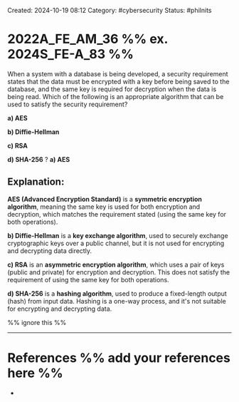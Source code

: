 Created: 2024-10-19 08:12
Category: #cybersecurity
Status: #philnits


# 2022A_FE_AM_36 %% ex. 2024S_FE-A_83 %%

When a system with a database is being developed, a security requirement states that the data must be encrypted with a key before being saved to the database, and the same key is required for decryption when the data is being read. Which of the following is an appropriate algorithm that can be used to satisfy the security requirement?

**a) AES**

**b) Diffie-Hellman**

**c) RSA**

**d) SHA-256**
?
**a) AES**

## **Explanation:**

**AES (Advanced Encryption Standard)** is a **symmetric encryption algorithm**, meaning the same key is used for both encryption and decryption, which matches the requirement stated (using the same key for both operations).

**b) Diffie-Hellman** is a **key exchange algorithm**, used to securely exchange cryptographic keys over a public channel, but it is not used for encrypting and decrypting data directly.

**c) RSA** is an **asymmetric encryption algorithm**, which uses a pair of keys (public and private) for encryption and decryption. This does not satisfy the requirement of using the same key for both operations.

**d) SHA-256** is a **hashing algorithm**, used to produce a fixed-length output (hash) from input data. Hashing is a one-way process, and it's not suitable for encrypting and decrypting data.







%% ignore this %%
<!--SR:!2025-09-24,165,310-->
---









# References %% add your references here %%
- 